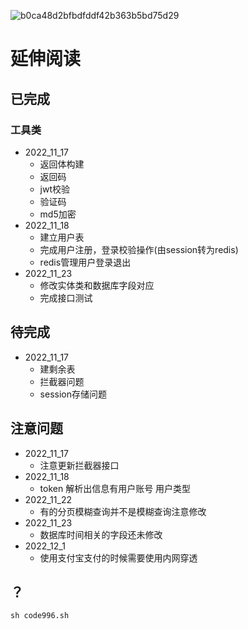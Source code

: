 ![b0ca48d2bfbdfddf42b363b5bd75d29](https://s2.loli.net/2022/12/02/92vhrp5qWO3VnFk.png)

# 延伸阅读

## 已完成

### 工具类
- 2022_11_17
  - 返回体构建
  - 返回码
  - jwt校验
  - 验证码
  - md5加密
- 2022_11_18
  - 建立用户表
  - 完成用户注册，登录校验操作(由session转为redis)
  - redis管理用户登录退出
- 2022_11_23
  - 修改实体类和数据库字段对应
  - 完成接口测试

## 待完成
- 2022_11_17
  - 建剩余表
  - 拦截器问题
  - session存储问题

## 注意问题
- 2022_11_17
  - 注意更新拦截器接口
- 2022_11_18
  - token 解析出信息有用户账号 用户类型 
- 2022_11_22
  - 有的分页模糊查询并不是模糊查询注意修改
- 2022_11_23
  - 数据库时间相关的字段还未修改
- 2022_12_1
  - 使用支付宝支付的时候需要使用内网穿透

## ？
`sh code996.sh`

